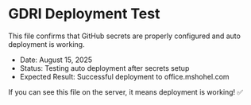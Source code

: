 # GDRI Deployment Test

This file confirms that GitHub secrets are properly configured and auto deployment is working.

- Date: August 15, 2025
- Status: Testing auto deployment after secrets setup
- Expected Result: Successful deployment to office.mshohel.com

If you can see this file on the server, it means deployment is working! ✅

